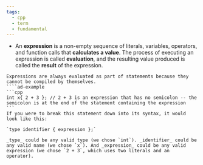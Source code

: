 ```yaml
---
tags:
  - cpp
  - term
  - fundamental
---
```


- An **expression** is a non-empty sequence of literals, variables, operators, and function calls that **calculates a value**. The process of executing an expression is called **evaluation**, and the resulting value produced is called the **result** of the expression.

````ad-note
Expressions are always evaluated as part of statements because they cannot be compiled by themselves.
````ad-example
```cpp
int x{ 2 + 3 }; // 2 + 3 is an expression that has no semicolon -- the semicolon is at the end of the statement containing the expression
```
If you were to break this statement down into its syntax, it would look like this:

`type identifier { expression };`

_type_ could be any valid type (we chose `int`). _identifier_ could be any valid name (we chose `x`). And _expression_ could be any valid expression (we chose `2 + 3`, which uses two literals and an operator).
````
